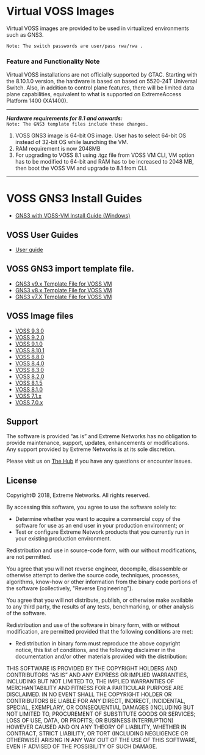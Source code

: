 # Virtual VOSS Images
Virtual VOSS images are provided to be used in virtualized environments such as GNS3.

```Note: The switch passwords are user/pass rwa/rwa .```


### Feature and Functionality Note
Virtual VOSS installations are not officially supported by GTAC. Starting with the 8.10.1.0 version, the hardware is based on based on 5520-24T Universal Switch. Also, in addition to control plane features, there will be limited data plane capabilities, equivalent to what is supported on ExtremeAccess Platform 1400 (XA1400).

---
***Hardware requirements for 8.1 and onwards:***  
```Note: The GNS3 template files include these changes.```
1.	VOSS GNS3 image is 64-bit OS image. User has to select 64-bit OS instead of 32-bit OS while launching the VM.
2.	RAM requirement is now 2048MB
3.	For upgrading to VOSS 8.1 using .tgz file from VOSS VM CLI, VM option has to be modified to 64-bit and RAM has to be increased to 2048 MB, then boot the VOSS VM and upgrade to 8.1 from CLI.
---


# VOSS GNS3 Install Guides
* [GNS3 with VOSS-VM Install Guide (Windows)](GNS3_VOSS-VM_Guide.md)

## VOSS User Guides
* [User guide](https://supportdocs.extremenetworks.com/support/documentation/fabric-engine-document-collections/)


## VOSS GNS3 import template file.
* [GNS3 v9.x Template File for VOSS VM](VOSSGNS3-V9.X.gns3a?raw=true)
* [GNS3 v8.x Template File for VOSS VM](VOSSGNS3.8.X.gns3a?raw=true)
* [GNS3 v7.X Template File for VOSS VM](VOSSGNS3.7.X.gns3a?raw=true)


## VOSS Image files
* [VOSS 9.3.0](https://akamai-ep.extremenetworks.com/Extreme_P/github-en/Virtual_VOSS/FEGNS3.9.3.0.0.qcow2)
* [VOSS 9.2.0](https://akamai-ep.extremenetworks.com/Extreme_P/github-en/Virtual_VOSS/FEGNS3.9.2.0.0.qcow2)
* [VOSS 9.1.0](https://akamai-ep.extremenetworks.com/Extreme_P/github-en/Virtual_VOSS/FEGNS3.9.1.0.0.qcow2)
* [VOSS 8.10.1](https://akamai-ep.extremenetworks.com/Extreme_P/github-en/Virtual_VOSS/VOSSGNS3.8.10.1.0.qcow2)
* [VOSS 8.8.0](https://akamai-ep.extremenetworks.com/Extreme_P/github-en/Virtual_VOSS/VOSSGNS3.8.8.0.0.qcow2)
* [VOSS 8.4.0](https://akamai-ep.extremenetworks.com/Extreme_P/github-en/Virtual_VOSS/VOSSGNS3.8.4.0.0.qcow2)
* [VOSS 8.3.0](https://akamai-ep.extremenetworks.com/Extreme_P/github-en/Virtual_VOSS/VOSSGNS3.8.3.0.0.qcow2)
* [VOSS 8.2.0](https://akamai-ep.extremenetworks.com/Extreme_P/github-en/Virtual_VOSS/VOSSGNS3.8.2.0.0.qcow2)
* [VOSS 8.1.5](https://akamai-ep.extremenetworks.com/Extreme_P/github-en/Virtual_VOSS/VOSSGNS3.8.1.5.0.qcow2)
* [VOSS 8.1.0](https://akamai-ep.extremenetworks.com/Extreme_P/github-en/Virtual_VOSS/VOSSGNS3.8.1.0.0.qcow2)
* [VOSS 7.1.x](https://akamai-ep.extremenetworks.com/Extreme_P/github-en/Virtual_VOSS/VOSSGNS3.7.1.0.0.qcow2)
* [VOSS 7.0.x](https://akamai-ep.extremenetworks.com/Extreme_P/github-en/Virtual_VOSS/VOSSGNS3.7.0.0.0.img)





## Support
The software is provided “as is” and Extreme Networks has no obligation to provide maintenance, support, updates, enhancements or modifications.  Any support provided by Extreme Networks is at its sole discretion.  

Please visit us on [The Hub](https://community.extremenetworks.com/extreme) if you have any questions or encounter issues.

## License
Copyright© 2018, Extreme Networks. All rights reserved.

By accessing this software, you agree to use the software solely to:

* Determine whether you want to acquire a commercial copy of the software for use as an end user in your production environment; or
* Test or configure Extreme Network products that you currently run in your existing production environment.

Redistribution and use in source-code form, with our without modifications, are not permitted.

You agree that you will not reverse engineer, decompile, disassemble or otherwise attempt to derive the source code, techniques, processes, algorithms, know-how or other information from the binary code portions of the software (collectively, "Reverse Engineering").

You agree that you will not distribute, publish, or otherwise make available to any third party, the results of any tests, benchmarking, or other analysis of the software.

Redistribution and use of the software in binary form, with or without modification, are permitted provided that the following conditions are met:

* Redistribution in binary form must reproduce the above copyright notice, this list of conditions, and the following disclaimer in the documentation and/or other materials provided with the distribution:

THIS SOFTWARE IS PROVIDED BY THE COPYRIGHT HOLDERS AND CONTRIBUTORS “AS IS” AND ANY EXPRESS OR IMPLIED WARRANTIES, INCLUDING BUT NOT LIMITED TO, THE IMPLIED WARRANTIES OF MERCHANTABILITY AND FITNESS FOR A PARTICULAR PURPOSE ARE DISCLAIMED. IN NO EVENT SHALL THE COPYRIGHT HOLDER OR CONTRIBUTORS BE LIABLE FOR ANY DIRECT, INDIRECT, INCIDENTAL, SPECIAL, EXEMPLARY, OR CONSEQUENTIAL DAMAGES (INCLUDING BUT NOT LIMITED TO, PROCUREMENT OF SUBSTITUTE GOODS OR SERVICES; LOSS OF USE, DATA, OR PROFITS; OR BUSINESS INTERRUPTION) HOWEVER CAUSED AND ON ANY THEORY OF LIABILITY, WHETHER IN CONTRACT, STRICT LIABILITY, OR TORT (INCLUDING NEGLIGENCE OR OTHERWISE) ARISING IN ANY WAY OUT OF THE USE OF THIS SOFTWARE, EVEN IF ADVISED OF THE POSSIBILITY OF SUCH DAMAGE.
